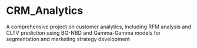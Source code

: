 # CRM_Analytics
A comprehensive project on customer analytics, including RFM analysis and CLTV prediction using BG-NBD and Gamma-Gamma models for segmentation and marketing strategy development
